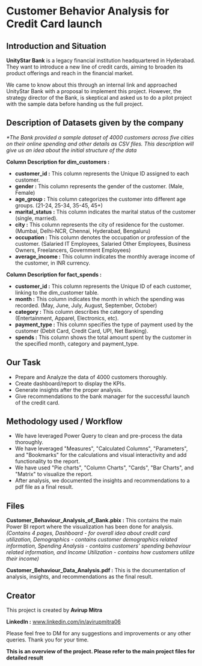 
# Customer Behavior Analysis for Credit Card launch

## Introduction and Situation

**UnityStar Bank** is a legacy financial institution headquartered in Hyderabad. They want to introduce a new line of credit cards, aiming to broaden its product offerings and reach in the financial market.

We came to know about this through an internal link and approached UnityStar Bank with a proposal to implement this project. However, the strategy director of the Bank, is skeptical and asked us to do a pilot project with the sample data before handing us the full project.


## Description of Datasets given by the company

*\*The Bank provided a sample dataset of 4000 customers across five cities on their online spending and other details as CSV files.
This description will give us an idea about the initial structure of the data*


**Column Description for dim_customers :**

- **customer_id :** This column represents the Unique ID assigned to each customer.
- **gender :** This column represents the gender of the customer. (Male, Female)
- **age_group :** This column categorizes the customer into different age groups. (21-24, 25-34, 35-45, 45+)
- **marital_status :** This column indicates the marital status of the customer (single, married).
- **city :** This column represents the city of residence for the customer. (Mumbai, Delhi-NCR, Chennai, Hyderabad, Bengaluru)
- **occupation :** This column denotes the occupation or profession of the customer. (Salaried IT Employees, Salaried Other Employees, Business Owners, Freelancers, Government Employees)
- **average_income :** This column indicates the monthly average income of the customer, in INR currency.


**Column Description for fact_spends :**

- **customer_id :** This column represents the Unique ID of each customer, linking to the dim_customer table.
- **month :** This column indicates the month in which the spending was recorded. (May, June, July, August, September, October)
- **category :** This column describes the category of spending (Entertainment, Apparel, Electronics, etc).
- **payment_type :** This column specifies the type of payment used by the customer (Debit Card, Credit Card, UPI, Net Banking).
- **spends :** This column shows the total amount spent by the customer in the specified month, category and payment_type.


## Our Task

- Prepare and Analyze the data of 4000 customers thoroughly.
- Create dashboard/report to display the KPIs.
- Generate insights after the proper analysis.
- Give recommendations to the bank manager for the successful launch of the credit card.

## Methodology used / Workflow

- We have leveraged Power Query to clean and pre-process the data thoroughly.
- We have leveraged "Measures", "Calculated Columns", "Parameters", and "Bookmarks" for the calculations and visual interactivity and add functionality to the report.
- We have used "Pie charts", "Column Charts", "Cards", "Bar Charts", and "Matrix" to visualize the report.
- After analysis, we documented the insights and recommendations to a pdf file as a final result.

## Files

**Customer_Behaviour_Analysis_of_Bank.pbix :** This contains the main Power BI report where the visualization has been done for analysis.*(Contains 4 pages, Dashboard - for overall idea about credit card utilization, Demographics - contains customer demographics related information, Spending Analysis - contains customers' spending behaviour related information, and Income Utilization - contains how customers utilize their income)*

**Customer_Behaviour_Data_Analysis.pdf :** This is the documentation of analysis, insights, and recommendations as the final result.

## Creator

This project is created by **Avirup Mitra**

**LinkedIn :** www.linkedin.com/in/avirupmitra06

Please feel free to DM for any suggestions and improvements or any other queries. Thank you for your time.

**This is an overview of the project. Please refer to the main project files for detailed result**
